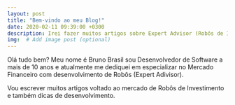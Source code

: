 ```yaml
---
layout: post
title: "Bem-vindo ao meu Blog!"
date: 2020-02-11 09:39:00 +0300
description: Irei fazer muitos artigos sobre Expert Advisor (Robôs de Investimentos)  
img:  # Add image post (optional)
---
```


Olá tudo bem? Meu nome é Bruno Brasil sou Desenvolvedor de Software a mais de 10 anos e atualmente me dediquei em especializar no Mercado Financeiro com desenvolvimento de Robôs (Expert Adivisor).

Vou escrever muitos artigos voltado ao mercado de Robôs de Investimento e também dicas de desenvolvimento. 
